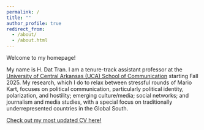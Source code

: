 ```yaml
---
permalink: /
title: ""
author_profile: true
redirect_from: 
  - /about/
  - /about.html
---
```


Welcome to my homepage!

My name is H. Dat Tran. I am a tenure-track assistant professor at the [University of Central Arkansas (UCA) School of Communication](https://uca.edu/communication/) starting Fall 2025. My research, which I do to relax between stressful rounds of Mario Kart, focuses on political communication, particularly political identity, polarization, and hostility; emerging culture/media; social networks; and journalism and media studies, with a special focus on traditionally underrepresented countries in the Global South.

[Check out my most updated CV here!](/files/CV_HDatTran.pdf)
